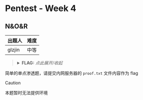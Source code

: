 # Pentest - Week 4

## N&O&R

| 出题人 | 难度 |
|--------|------|
| glzjin | 中等 |

> <details><summary><strong>FLAG:</strong> <i>点此展开/收起</i></summary>
> <code>DASCTF{63106242635507625084870339258364}</code>
> </details>

简单的单点渗透题，请提交内网服务器的 `proof.txt` 文件内容作为 flag

> [!CAUTION]
>
> 本题暂时无法提供环境
